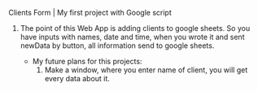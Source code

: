 Clients Form | My first project with Google script

1. The point of this Web App is adding clients to google sheets.
   So you have inputs with names, date and time, when you wrote it and sent newData by button,
   all information send to google sheets.

   - My future plans for this projects:
     1. Make a window, where you enter name of client, you will get every data about it.
